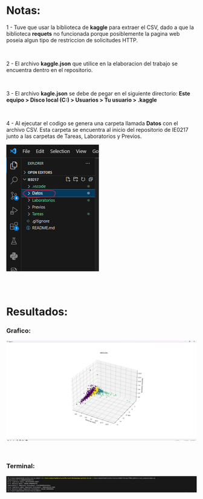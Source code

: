 # Notas:

1 - Tuve que usar la biblioteca de **kaggle** para extraer el CSV, dado a que la biblioteca **requets** no funcionada porque posiblemente la pagina web poseia algun tipo de restriccion de solicitudes HTTP. 

<br>

2 - El archivo **kaggle.json** que utilice en la elaboracion del trabajo se encuentra dentro en el repositorio.

<br>

3 - El archivo **kagle.json** se debe de pegar en el siguiente directorio: **Este equipo > Disco local (C:) > Usuarios > Tu usuario > .kaggle**

<br>

4 - Al ejecutar el codigo se genera una carpeta llamada **Datos** con el archivo CSV. Esta carpeta se encuentra al inicio del repositorio de IE0217 junto a las carpetas de Tareas, Laboratorios y Previos.

![Carpeta](https://github.com/emmanuelavilesucr/ie0217/blob/main/Tareas/TAREA_SEIS/src/Imagenes/Carpeta_datos.png)

<br>
<br>


# Resultados:

### Grafico: 

![Resultado1](https://github.com/emmanuelavilesucr/ie0217/blob/main/Tareas/TAREA_SEIS/src/Imagenes/clustering.png)

<br>

### Terminal:

![Resultado2](https://github.com/emmanuelavilesucr/ie0217/blob/main/Tareas/TAREA_SEIS/src/Imagenes/errores.png)